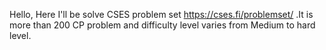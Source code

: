 Hello,
    Here I'll be solve CSES problem set  https://cses.fi/problemset/ .It is more than 200 CP problem and difficulty level varies from Medium to hard level.